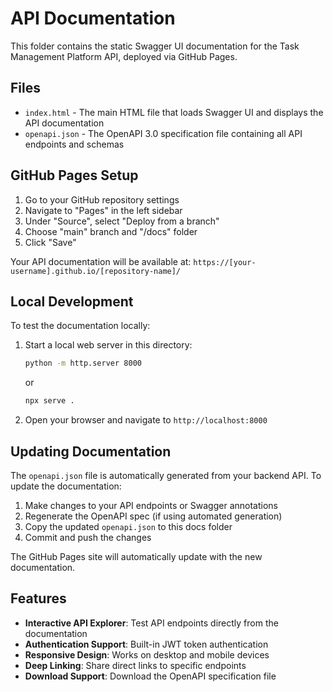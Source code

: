 # API Documentation

This folder contains the static Swagger UI documentation for the Task Management Platform API, deployed via GitHub Pages.

## Files

- `index.html` - The main HTML file that loads Swagger UI and displays the API documentation
- `openapi.json` - The OpenAPI 3.0 specification file containing all API endpoints and schemas

## GitHub Pages Setup

1. Go to your GitHub repository settings
2. Navigate to "Pages" in the left sidebar
3. Under "Source", select "Deploy from a branch"
4. Choose "main" branch and "/docs" folder
5. Click "Save"

Your API documentation will be available at: `https://[your-username].github.io/[repository-name]/`

## Local Development

To test the documentation locally:

1. Start a local web server in this directory:
   ```bash
   python -m http.server 8000
   ```
   or
   ```bash
   npx serve .
   ```

2. Open your browser and navigate to `http://localhost:8000`

## Updating Documentation

The `openapi.json` file is automatically generated from your backend API. To update the documentation:

1. Make changes to your API endpoints or Swagger annotations
2. Regenerate the OpenAPI spec (if using automated generation)
3. Copy the updated `openapi.json` to this docs folder
4. Commit and push the changes

The GitHub Pages site will automatically update with the new documentation.

## Features

- **Interactive API Explorer**: Test API endpoints directly from the documentation
- **Authentication Support**: Built-in JWT token authentication
- **Responsive Design**: Works on desktop and mobile devices
- **Deep Linking**: Share direct links to specific endpoints
- **Download Support**: Download the OpenAPI specification file